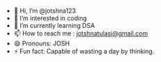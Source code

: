 - 👋 Hi, I’m @jotshna123
- 👀 I’m interested in coding
- 🌱 I’m currently learning DSA
- 📫 How to reach me : jotshnatulasi@gmail.com
- 😄 Pronouns: JOSH
- ⚡ Fun fact: Capable of wasting a day by thinking.

<!---
jotshna123/jotshna123 is a ✨ special ✨ repository because its `README.md` (this file) appears on your GitHub profile.
You can click the Preview link to take a look at your changes.
--->
